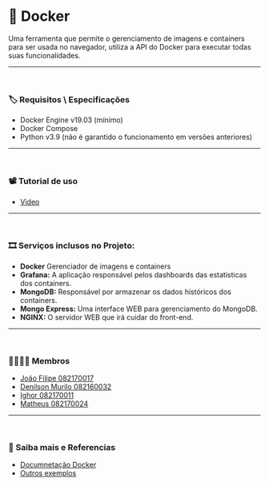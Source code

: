 # 🐋 Docker 

Uma ferramenta que permite o gerenciamento de imagens e containers para ser usada no navegador, utiliza a API do Docker para executar todas suas funcionalidades.

---
<br />

### 🏷 Requisitos \ Especificações

- Docker Engine v19.03 (mínimo)
- Docker Compose
- Python v3.9 (não é garantido o funcionamento em versões anteriores)


---
<br />

### 📽 Tutorial de uso

- [Video](https://cefsaedu-my.sharepoint.com/:v:/g/personal/082160032_ftt_cefsa_edu_br/EYl1UV1G4VlOmn8xWnf84z0BLOAgZFeaTiglaUz-GosnJQ)

---
<br />


### 🎞 Serviços inclusos no Projeto:

- **Docker** Gerenciador de imagens e containers
- **Grafana:** A aplicação responsável pelos dashboards das estatisticas dos containers.
- **MongoDB:** Responsável por armazenar os dados históricos dos containers.
- **Mongo Express:** Uma interface WEB para gerenciamento do MongoDB.
- **NGINX:** O servidor WEB que irá cuidar do front-end.

---
<br />


### 👨‍👨‍👦‍👦 **Membros**

- [João Filipe 082170017](https://github.com/jfelipeab)
- [Denilson Murilo 082160032](https://github.com/den-silva)
- [Ighor 082170011](https://github.com/ighorscavone)
- [Matheus 082170024](https://github.com/M4theuSnK)

---
<br />


### 🔎 Saiba mais e Referencias 

- [Documnetação Docker](https://pypi.org/project/docker/)
- [Outros exemplos](https://youtu.be/JJ0TN-bARJY)
